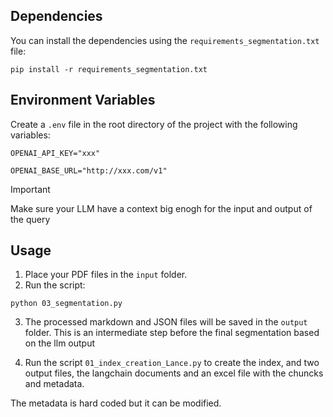 ## Dependencies

You can install the dependencies using the `requirements_segmentation.txt` file:

`pip install -r requirements_segmentation.txt`

## Environment Variables

Create a `.env` file in the root directory of the project with the following variables:

`OPENAI_API_KEY="xxx"`

`OPENAI_BASE_URL="http://xxx.com/v1"`

> [!IMPORTANT]
> Make sure your LLM have a context big enogh for the input and output of the query

## Usage

1. Place your PDF files in the `input` folder.
2. Run the script:
   
`python 03_segmentation.py`

3. The processed markdown and JSON files will be saved in the `output` folder. This is an intermediate step before the final segmentation based on the llm output

4. Run the script `01_index_creation_Lance.py` to create the index, and two output files, the langchain documents and an excel file with the chuncks and metadata.

The metadata is hard coded but it can be modified.

